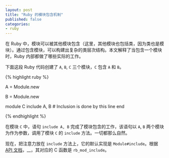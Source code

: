 ```yaml
---
layout: post
title: "Ruby 的模块包含机制"
published: false
categories:
- ruby
---
```


在 Ruby 中，模块可以被其他模块包含（这里，其他模块也包括类，因为类也是模块）。通过包含模块，可以构建出复杂的类层次结构。本文解释了当包含一个模块时，Ruby 内部都做了哪些实际的工作。

下面这段 Ruby 代码创建了 `A`, `B`, `C` 三个模块，`C` 包含 `A` 和 `B`。

{% highlight ruby %}

A = Module.new

B = Module.new

module C
  include A, B    # Inclusion is done by this line
end

{% endhighlight %}

在模块 `C` 中，语句 `include A, B` 完成了模块包含的工作，该语句以 `A`, `B` 两个模块为作为参数，调用了模块 `C` 的 `include` 方法。一切都那么自然。

现在，把注意力放在 `include` 方法上，它的默认实现是 `Module#include`。根据 [API 文档][1]，__，其对应的 C 函数是 `rb_mod_include`。

[1]: http://www.ruby-doc.org/core-2.1.0/Module.html#include-method
